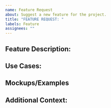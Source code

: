 ```yaml
---
name: Feature Request
about: Suggest a new feature for the project.
title: "FEATURE REQUEST: "
labels: Feature
assignees: ""
---
```


## Feature Description:

## Use Cases:

## Mockups/Examples

## Additional Context:
